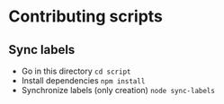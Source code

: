 # Contributing scripts

## Sync labels

- Go in this directory `cd script`
- Install dependencies `npm install`
- Synchronize labels (only creation) `node sync-labels`
